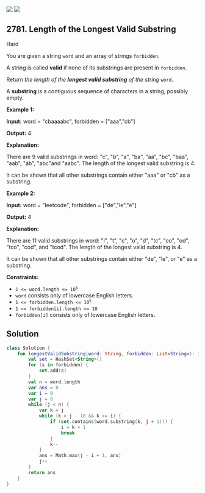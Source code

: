 [![](https://img.shields.io/github/stars/javadev/LeetCode-in-Kotlin?label=Stars&style=flat-square)](https://github.com/javadev/LeetCode-in-Kotlin)
[![](https://img.shields.io/github/forks/javadev/LeetCode-in-Kotlin?label=Fork%20me%20on%20GitHub%20&style=flat-square)](https://github.com/javadev/LeetCode-in-Kotlin/fork)

## 2781\. Length of the Longest Valid Substring

Hard

You are given a string `word` and an array of strings `forbidden`.

A string is called **valid** if none of its substrings are present in `forbidden`.

Return _the length of the **longest valid substring** of the string_ `word`.

A **substring** is a contiguous sequence of characters in a string, possibly empty.

**Example 1:**

**Input:** word = "cbaaaabc", forbidden = ["aaa","cb"]

**Output:** 4

**Explanation:**

There are 9 valid substrings in word: "c", "b", "a", "ba", "aa", "bc", "baa", "aab", "ab", "abc"and "aabc". The length of the longest valid substring is 4.

It can be shown that all other substrings contain either "aaa" or "cb" as a substring. 

**Example 2:**

**Input:** word = "leetcode", forbidden = ["de","le","e"]

**Output:** 4

**Explanation:**

There are 11 valid substrings in word: "l", "t", "c", "o", "d", "tc", "co", "od", "tco", "cod", and "tcod". The length of the longest valid substring is 4.

It can be shown that all other substrings contain either "de", "le", or "e" as a substring. 

**Constraints:**

*   <code>1 <= word.length <= 10<sup>5</sup></code>
*   `word` consists only of lowercase English letters.
*   <code>1 <= forbidden.length <= 10<sup>5</sup></code>
*   `1 <= forbidden[i].length <= 10`
*   `forbidden[i]` consists only of lowercase English letters.

## Solution

```kotlin
class Solution {
    fun longestValidSubstring(word: String, forbidden: List<String>): Int {
        val set = HashSet<String>()
        for (s in forbidden) {
            set.add(s)
        }
        val n = word.length
        var ans = 0
        var i = 0
        var j = 0
        while (j < n) {
            var k = j
            while (k > j - 10 && k >= i) {
                if (set.contains(word.substring(k, j + 1))) {
                    i = k + 1
                    break
                }
                k--
            }
            ans = Math.max(j - i + 1, ans)
            j++
        }
        return ans
    }
}
```